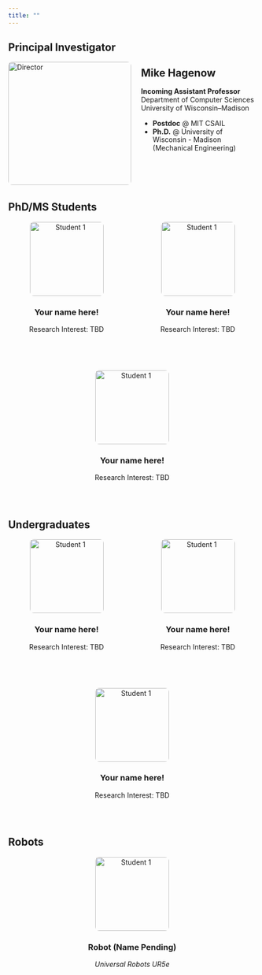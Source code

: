 ```yaml
---
title: ""
---
```



## Principal Investigator

<div style="display: flex; align-items: top; margin-bottom: 2rem;">
  <img src="/people/hagenow.jpg" alt="Director" style="border-radius: 8px; width: 250px; height: 250px; object-fit: cover; margin-right: 20px">
  <div style="margin-top: -20px;line-height: 1.2;">
    <h2 >Mike Hagenow</h2>
    <p><b>Incoming Assistant Professor</b><br>Department of Computer Sciences<br>University of Wisconsin–Madison</p>
    <ul>
        <li><b>Postdoc</b> @ MIT CSAIL </li>
        <li><b>Ph.D.</b> @ University of Wisconsin - Madison <br>(Mechanical Engineering)</li>
    </ul>
    <p>
      <a href="https://www.hageneaux.com/" target="_blank" title="Website"><i class="fas fa-globe"></i></a> &nbsp;
      <a href="https://scholar.google.com/citations?user=pvBZ1KAAAAAJ" target="_blank" title="Google Scholar"><i class="fas fa-graduation-cap"></i></a> &nbsp;
      <a href="mailto:mhagenow@wisc.edu" title="Email"><i class="fas fa-envelope"></i></a> &nbsp;
      <a href="https://drive.google.com/file/d/1_yYWQkyUW9qjtITKgdiGZm5tI4AoBMIM/view" target="_blank" title="CV"><i class="fas fa-file-alt"></i></a>
    </p>
  </div>
</div>

## PhD/MS Students

<div style="display: flex; flex-wrap: wrap; gap: 30px; justify-content: flex-start;">

<div style="flex: 1 1 30%; text-align: center;">
<img src="/people/placeholder.png" alt="Student 1" style="display: block; margin-left: auto; margin-right: auto; border-radius: 8px; width: 150px; height: 150px; object-fit: cover; margin-bottom: 10px;">
  <h3>Your name here!</h3>
  <p>Research Interest: TBD</p>
  <p>
    <a href="https://wisc-rt2.github.io/people/" target="_blank" title="Website"><i class="fas fa-globe"></i></a> &nbsp;
      <a href="https://wisc-rt2.github.io/people/" target="_blank" title="Google Scholar"><i class="fas fa-graduation-cap"></i></a> &nbsp;
      <a href="https://wisc-rt2.github.io/people/" title="Email"><i class="fas fa-envelope"></i></a> &nbsp;
  </p>
</div>

<div style="flex: 1 1 30%; text-align: center;">
  <img src="/people/placeholder.png" alt="Student 1" style="display: block; margin-left: auto; margin-right: auto; border-radius: 8px; width: 150px; height: 150px; object-fit: cover; margin-bottom: 10px;">
  <h3>Your name here!</h3>
  <p>Research Interest: TBD</p>
  <p>
    <a href="https://wisc-rt2.github.io/people/" target="_blank" title="Website"><i class="fas fa-globe"></i></a> &nbsp;
      <a href="https://wisc-rt2.github.io/people/" target="_blank" title="Google Scholar"><i class="fas fa-graduation-cap"></i></a> &nbsp;
      <a href="https://wisc-rt2.github.io/people/" title="Email"><i class="fas fa-envelope"></i></a> &nbsp;
  </p>
</div>

<div style="flex: 1 1 30%; text-align: center;">
  <img src="/people/placeholder.png" alt="Student 1" style="display: block; margin-left: auto; margin-right: auto; border-radius: 8px; width: 150px; height: 150px; object-fit: cover; margin-bottom: 10px;">
  <h3>Your name here!</h3>
  <p>Research Interest: TBD</p>
  <p>
    <a href="https://wisc-rt2.github.io/people/" target="_blank" title="Website"><i class="fas fa-globe"></i></a> &nbsp;
      <a href="https://wisc-rt2.github.io/people/" target="_blank" title="Google Scholar"><i class="fas fa-graduation-cap"></i></a> &nbsp;
      <a href="https://wisc-rt2.github.io/people/" title="Email"><i class="fas fa-envelope"></i></a> &nbsp;
  </p>
</div>

</div>

## Undergraduates

<div style="display: flex; flex-wrap: wrap; gap: 30px; justify-content: flex-start;">

<div style="flex: 1 1 30%; text-align: center;">
  <img src="/people/placeholder.png" alt="Student 1" style="display: block; margin-left: auto; margin-right: auto; border-radius: 8px; width: 150px; height: 150px; object-fit: cover; margin-bottom: 10px;">
  <h3>Your name here!</h3>
  <p>Research Interest: TBD</p>
  <p>
    <a href="https://wisc-rt2.github.io/people/" target="_blank" title="Website"><i class="fas fa-globe"></i></a> &nbsp;
      <a href="https://wisc-rt2.github.io/people/" target="_blank" title="Google Scholar"><i class="fas fa-graduation-cap"></i></a> &nbsp;
      <a href="https://wisc-rt2.github.io/people/" title="Email"><i class="fas fa-envelope"></i></a> &nbsp;
  </p>
</div>

<div style="flex: 1 1 30%; text-align: center;">
  <img src="/people/placeholder.png" alt="Student 1" style="display: block; margin-left: auto; margin-right: auto; border-radius: 8px; width: 150px; height: 150px; object-fit: cover; margin-bottom: 10px;">
  <h3>Your name here!</h3>
  <p>Research Interest: TBD</p>
  <p>
    <a href="https://wisc-rt2.github.io/people/" target="_blank" title="Website"><i class="fas fa-globe"></i></a> &nbsp;
      <a href="https://wisc-rt2.github.io/people/" target="_blank" title="Google Scholar"><i class="fas fa-graduation-cap"></i></a> &nbsp;
      <a href="https://wisc-rt2.github.io/people/" title="Email"><i class="fas fa-envelope"></i></a> &nbsp;
  </p>
</div>

<div style="flex: 1 1 30%; text-align: center;">
  <img src="/people/placeholder.png" alt="Student 1" style="display: block; margin-left: auto; margin-right: auto; border-radius: 8px; width: 150px; height: 150px; object-fit: cover; margin-bottom: 10px;">
  <h3>Your name here!</h3>
  <p>Research Interest: TBD</p>
  <p>
    <a href="https://wisc-rt2.github.io/people/" target="_blank" title="Website"><i class="fas fa-globe"></i></a> &nbsp;
      <a href="https://wisc-rt2.github.io/people/" target="_blank" title="Google Scholar"><i class="fas fa-graduation-cap"></i></a> &nbsp;
      <a href="https://wisc-rt2.github.io/people/" title="Email"><i class="fas fa-envelope"></i></a> &nbsp;
  </p>
</div>


</div>

## Robots

<div style="display: flex; flex-wrap: wrap; gap: 30px; justify-content: flex-start;">

<div style="flex: 1 1 30%; text-align: center;">
   <img src="/people/ur5e.png" alt="Student 1" style="display: block; margin-left: auto; margin-right: auto; border-radius: 8px; width: 150px; height: 150px; object-fit: cover; margin-bottom: 10px;">
  <h3>Robot (Name Pending)</h3>
  <p><i>Universal Robots UR5e</i></p>
</div>

<!-- <div style="flex: 1 1 30%; text-align: center;">
  <img src="/people/ur5e.png" alt="Student 1" style="display: block; margin-left: auto; margin-right: auto; border-radius: 8px; width: 150px; height: 150px; object-fit: cover; margin-bottom: 10px;">
  <h3>Robot 2</h3>
  <p><i>Universal Robots UR5e</i></p>
</div>

<div style="flex: 1 1 30%; text-align: center;">
     <img src="/people/ur5e.png" alt="Student 1" style="display: block; margin-left: auto; margin-right: auto; border-radius: 8px; width: 150px; height: 150px; object-fit: cover; margin-bottom: 10px;">
  <h3>Robot 3</h3>
  <p><i>Universal Robots UR5e</i></p>
</div> -->
</div>


<!-- ## RT² Alumni

<ul style="list-style-type: none; padding-left: 0;">
  <li style="display: flex; align-items: center; margin-bottom: 0.5rem;">
    Alumnus #1, Ph.D.
    <a href="https://example.com/johndoe" target="_blank" title="Website" style="margin-left: 10px;">
      <i class="fas fa-globe"></i>
    </a>
  </li>
  <li style="display: flex; align-items: center; margin-bottom: 0.5rem;">
    Alumnus #2, M.S.
    <a href="https://example.com/janesmith" target="_blank" title="Website" style="margin-left: 10px;">
      <i class="fas fa-globe"></i>
    </a>
  </li>
  <li style="display: flex; align-items: center; margin-bottom: 0.5rem;">
    Alumnus #3, B.S.
    <a href="https://example.com/another" target="_blank" title="Website" style="margin-left: 10px;">
      <i class="fas fa-globe"></i>
    </a>
  </li>
</ul> -->



<!-- Google tag (gtag.js) -->
<script async src="https://www.googletagmanager.com/gtag/js?id=G-QXB50E6325"></script>
<script>
  window.dataLayer = window.dataLayer || [];
  function gtag(){dataLayer.push(arguments);}
  gtag('js', new Date());

  gtag('config', 'G-QXB50E6325');
</script>
